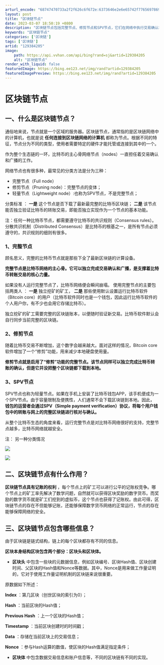 ```yaml
---
arturl_encode: "68747470733a2f2f626c6f672e:6373646e2e6e65742f77656978696e5f34353632303631352f:61727469636c652f64657461696c732f313239333834323035"
layout: post
title: "区块链节点"
date: 2023-03-07 18:50:19 +0800
description: "区块链节点包括完整节点、修剪节点和SPV节点，它们在网络中执行交易确认和广播。完整节点存储全部区块链"
keywords: "区块链节点"
categories: ['区块链']
tags: ['区块链']
artid: "129384205"
image:
    path: https://api.vvhan.com/api/bing?rand=sj&artid=129384205
    alt: "区块链节点"
render_with_liquid: false
featuredImage: https://bing.ee123.net/img/rand?artid=129384205
featuredImagePreview: https://bing.ee123.net/img/rand?artid=129384205
---
```


# 区块链节点

## 一、什么是区块链节点？

通俗地来说，节点就是一个区域的服务器。区块链节点，通常指的是区块链网络中的计算机，也就是说
**任何连接到区块链网络的计算机**
都称为节点。根据不同的特征，节点分为不同的类型，使用者需要特定的硬件才能托管或连接到其中的一个。

作为整个生态链的一环，比特币的主心骨网络节点（nodes）一直担任着交易确认和广播的工作。

网络节点也有很多种，最常见的分类方法是分为三种：

* 完整节点（Full node）
* 修剪节点（Pruning node）：完整节点的变体；
* 轻量节点（Lightweight node）:也称为SPV节点，不是完整节点；

分类标准
：
**一是**
这个节点是否下载了最新最完整的比特币区块链；
**二是**
该节点能否独立验证比特币的转账交易，即能否独立实现作为一个节点的基本功能。

注：任何一种比特币节点，都需要遵守比特币的共识规则（Consensus rules）。分散共识机制（Distributed Consensus）是比特币的根基之一，是所有节点必须遵守的，共识规则的细则有很多。

### 1、完整节点

顾名思义，完整的比特币节点就是那些下全了最新区块链的计算设备。

**完整节点是比特币网络的主心骨。它可以独立完成交易确认和广播，是支撑着比特币转账交易的核心力量。**

如果没有人运行完整节点了，比特币网络便会瞬间崩塌。
使用完整节点的主要包括两类人
：
**一是**
独立挖矿的矿工，
**二是**
那些使用默认设置运行比特币软件（Bitcoin core）的用户（比特币软件同时也是一个钱包，因此运行比特币软件的个人用户你，有不少也会用它存储比特币）。

独立挖矿的矿工需要完整的区块链账本，以便随时验证新交易。比特币软件默认会自行同步当前完整的区块链。

### 2、修剪节点

随着比特币交易不断增加，这个数字会越来越大。面对这样的情况，Bitcoin core软件增加了一个“修剪”功能，用来减少本地硬盘使用量。

**修剪节点就是启用了“修剪”功能的完整节点。该节点同样可以独立完成比特币转账的确认，但是它并没把整个区块链都下载到本地。**

### 3、SPV节点

SPV节点也称为轻量节点。如果在手机上安装了比特币钱包APP，该手机便成为一个SPV节点。由于容量限制及便携性，人们通常不会下载区块链到本地。因此，
**钱包的运营者会通过SPV（Simple payment verification）协议，将每个用户钱包中的转账与网上的完整区块链进行核对与确认。**

从整个比特币生态的角度来看，运行完整节点是对比特币网络很好的支持，完整节点越多，比特币网络就越安全。

注：
另一种分类情况

![](https://i-blog.csdnimg.cn/blog_migrate/5c05f5af0f5605429c1be1e92f56a531.png)

![](https://i-blog.csdnimg.cn/blog_migrate/0820289bb802da3e1fca4d501cdd635e.png)

## 二、区块链节点有什么作用？

**区块链节点具有记账的权利**
，每个节点上的矿工可以进行公平的记账权竞争。哪个节点上的矿工率先解决了数学问题，自然就可以获得区块奖励的数字货币。而奖励的数字货币就是矿工们挖到的虚拟币，这个节点也获得了记账权。由此可得，区块链节点的存在不但能够记账，还能够保障数字货币网络的正常运行，节点的存在能够保障网络的安全。

## 三、区块链节点包含哪些信息？

由于区块链是链式结构，链上的每个区块都存有不同的信息。

**区块本身结构区块包含两个部分：区块头和区块体。**

* **区块头**
  中包含一些块的元数据信息，例如区块编号、区块Hash值、区块创建时间、父区块的Hash值和Nonce等数据。其中，Nonce是用来做工作量证明的，它对于使用工作量证明机制的区块链来说很重要。

原数据如下所述：

**Index**
：第几区块（创世区块的索引为0）；

**Hash**
：当前区块的Hash值；

**Previous Hash**
：上一个区块的Hash值；

**Timestamp**
：当前区块创建时的时间戳；

**Data**
：存储在当前区块上的交易信息；

**Nonce**
：参与Hash运算的数值，使区块的Hash值满足指定条件；

* **区块体**
  中包含数据交易信息和账户信息等，不同的区块链有不同的实现。